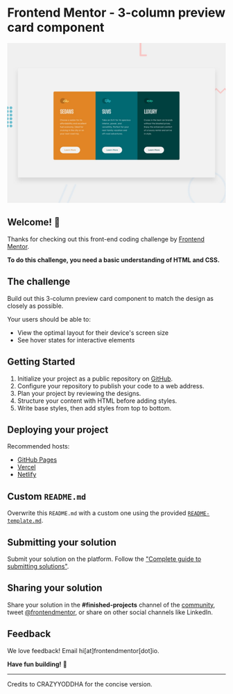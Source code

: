 # Frontend Mentor - 3-column preview card component

![Design preview](./design/desktop-preview.jpg)

## Welcome! 👋

Thanks for checking out this front-end coding challenge by [Frontend Mentor](https://www.frontendmentor.io).

**To do this challenge, you need a basic understanding of HTML and CSS.**

## The challenge

Build out this 3-column preview card component to match the design as closely as possible.

Your users should be able to:

- View the optimal layout for their device's screen size
- See hover states for interactive elements

## Getting Started

1. Initialize your project as a public repository on [GitHub](https://github.com/).
2. Configure your repository to publish your code to a web address.
3. Plan your project by reviewing the designs.
4. Structure your content with HTML before adding styles.
5. Write base styles, then add styles from top to bottom.

## Deploying your project

Recommended hosts:

- [GitHub Pages](https://pages.github.com/)
- [Vercel](https://vercel.com/)
- [Netlify](https://www.netlify.com/)

## Custom `README.md`

Overwrite this `README.md` with a custom one using the provided [`README-template.md`](./README-template.md).

## Submitting your solution

Submit your solution on the platform. Follow the ["Complete guide to submitting solutions"](https://medium.com/frontend-mentor/a-complete-guide-to-submitting-solutions-on-frontend-mentor-ac6384162248).

## Sharing your solution

Share your solution in the **#finished-projects** channel of the [community](https://www.frontendmentor.io/community), tweet [@frontendmentor](https://twitter.com/frontendmentor), or share on other social channels like LinkedIn.

## Feedback

We love feedback! Email hi[at]frontendmentor[dot]io.

**Have fun building!** 🚀

---

Credits to CRAZYYODDHA for the concise version.
